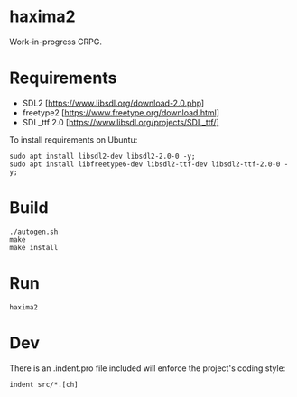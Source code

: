 # haxima2

Work-in-progress CRPG.

# Requirements

* SDL2 [https://www.libsdl.org/download-2.0.php]
* freetype2 [https://www.freetype.org/download.html]
* SDL_ttf 2.0 [https://www.libsdl.org/projects/SDL_ttf/]

To install requirements on Ubuntu:

    sudo apt install libsdl2-dev libsdl2-2.0-0 -y;
    sudo apt install libfreetype6-dev libsdl2-ttf-dev libsdl2-ttf-2.0-0 -y;


# Build

    ./autogen.sh
    make
    make install


# Run

    haxima2


# Dev

There is an .indent.pro file included will enforce the project's coding style:

    indent src/*.[ch]
